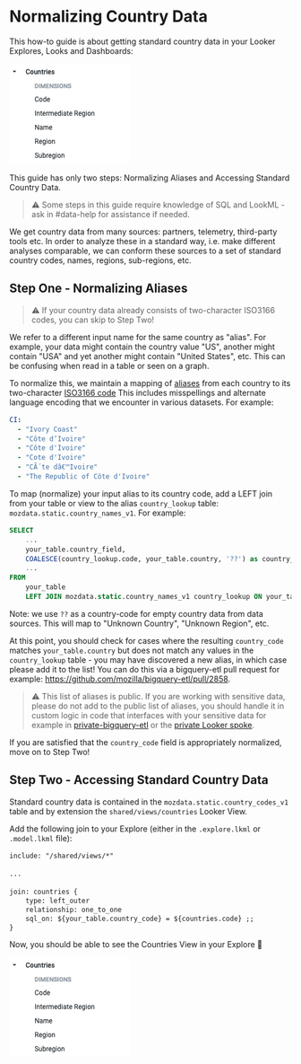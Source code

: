 # Normalizing Country Data

This how-to guide is about getting standard country data in your Looker Explores, Looks and Dashboards:

![Country View in Explore Image]

This guide has only two steps: Normalizing Aliases and Accessing Standard Country Data.

> ⚠️ Some steps in this guide require knowledge of SQL and LookML - ask in #data-help for assistance if needed.

We get country data from many sources: partners, telemetry, third-party tools etc.
In order to analyze these in a standard way, i.e. make different analyses comparable,
we can conform these sources to a set of standard country codes, names, regions,
sub-regions, etc.

## Step One - Normalizing Aliases

> ⚠️ If your country data already consists of two-character ISO3166 codes, you can skip to Step Two!

We refer to a different input name for the same country as "alias". For example, your data might contain
the country value "US", another might contain "USA" and yet another might contain "United States", etc.
This can be confusing when read in a table or seen on a graph.

To normalize this, we maintain a mapping of [aliases](https://github.com/mozilla/bigquery-etl/blob/main/sql_generators/country_code_lookup/aliases.yaml)
from each country to its two-character [ISO3166 code](https://en.wikipedia.org/wiki/List_of_ISO_3166_country_codes)
This includes misspellings and alternate language encoding that we encounter in various datasets.
For example:

```yaml
CI:
  - "Ivory Coast"
  - "Côte d’Ivoire"
  - "Côte d'Ivoire"
  - "Cote d'Ivoire"
  - "CÃ´te dâ€™Ivoire"
  - "The Republic of Côte d'Ivoire"
```

To map (normalize) your input alias to its country code, add a LEFT join from your table or view to the alias `country_lookup`
table: `mozdata.static.country_names_v1`. For example:

```sql
SELECT
    ...
    your_table.country_field,
    COALESCE(country_lookup.code, your_table.country, '??') as country_code
    ...
FROM
    your_table
    LEFT JOIN mozdata.static.country_names_v1 country_lookup ON your_table.country_field = country_lookup.name
```

Note: we use `??` as a country-code for empty country data from data sources. This will map to "Unknown Country",
"Unknown Region", etc.

At this point, you should check for cases where the resulting `country_code` matches `your_table.country` but does
not match any values in the `country_lookup` table - you may have discovered a new alias, in which case please add it to the list!
You can do this via a bigquery-etl pull request for example: https://github.com/mozilla/bigquery-etl/pull/2858.

> ⚠️ This list of aliases is public. If you are working with sensitive data, please do not add to the public list of
> aliases, you should handle it in custom logic in code that interfaces with your sensitive data for example in
> [private-bigquery-etl](https://github.com/mozilla/private-bigquery-etl) or the
> [private Looker spoke](https://github.com/mozilla/looker-spoke-private).

If you are satisfied that the `country_code` field is appropriately normalized, move on to Step Two!

## Step Two - Accessing Standard Country Data

Standard country data is contained in the `mozdata.static.country_codes_v1` table and by extension the
`shared/views/countries` Looker View.

Add the following join to your Explore (either in the `.explore.lkml` or `.model.lkml` file):

```lookml
include: "/shared/views/*"

...

join: countries {
    type: left_outer
    relationship: one_to_one
    sql_on: ${your_table.country_code} = ${countries.code} ;;
}
```

Now, you should be able to see the Countries View in your Explore 🎉

![Country View in Explore Image]

[country view in explore image]: ../../assets/Looker_screenshots/countries_explore.png
